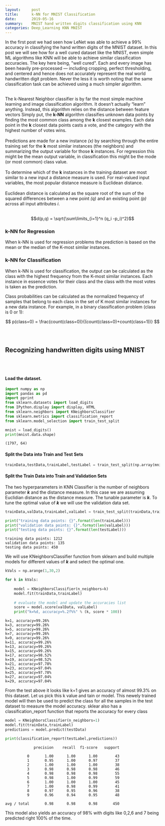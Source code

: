 ```yaml
---
layout:     post
title:      k-NN for MNIST Classification
date:       2019-05-16
summary:    MNIST hand written digits classification using KNN
categories: Deep_Learning KNN MNIST
---
```


In the first post we had seen how LeNet was able to achieve a 99% accuracy in classifying the hand written digits of the MNIST dataset. In this post we will see how for a well cured dataset like the MNIST, even simple ML algorithms like KNN will be able to achieve similar classification accuracies. The key here being, "well cured". Each and every image has been heavily pre-processed — including cropping, perfect thresholding, and centered and hence does not accurately represent the real world handwritten digit problem. Never the less it is worth noting that the same classification task can be achieved using a much simpler algorithm. 
<br>
<br>

The k-Nearest Neighbor classifier is by far the most simple machine learning and image classification
algorithm. It doesn’t actually “learn” anything. Instead, this
algorithm relies on the distance between feature vectors 
Simply put, the **k-NN** algorithm classifies unknown data points by finding the most common
class among the **k** closest examples. Each data point in the **k** closest data points casts a vote, and the category with the highest number of votes wins.
<br>
<br>
Predictions are made for a new instance *(x)* by searching through the entire training set for the **k** most similar instances (the neighbors) and summarizing the output variable for those **k** instances. For regression this might be the mean output variable, in classification this might be the mode (or most common) class value.
<br>
<br>
To determine which of the **k** instances in the training dataset are most similar to a new input a distance measure is used. For real-valued input variables, the most popular distance measure is Euclidean distance.
<br>
<br>
Euclidean distance is calculated as the square root of the sum of the squared differences between a new point *(q)* and an existing point *(p)* across all input attributes *i*.
<br>
<br>

$$d(p,q) = \sqrt{\sum\limits_{i=1}^n (q_i -p_i)^2}$$

### k-NN for Regression
When k-NN is used for regression problems the prediction is based on the mean or the median of the K-most similar instances.

###  k-NN for Classification
When k-NN is used for classification, the output can be calculated as the class with the highest frequency from the K-most similar instances. Each instance in essence votes for their class and the class with the most votes is taken as the prediction.

Class probabilities can be calculated as the normalized frequency of samples that belong to each class in the set of K most similar instances for a new data instance. For example, in a binary classification problem (class is 0 or 1):

$$ p(class=0) = \frac{count(class=0)}{(count(class=0)+count(class=1))} $$
<br>
<br>

## Recognizing handwritten digits using MNIST
<br>
<br>

#### Load the dataset.




```python
import numpy as np
import pandas as pd
import pprint
from sklearn.datasets import load_digits
from IPython.display import display, HTML
from sklearn.neighbors import KNeighborsClassifier
from sklearn.metrics import classification_report
from sklearn.model_selection import train_test_split

mnist = load_digits()
print(mnist.data.shape)
```

    (1797, 64)
    

#### Split the Data into Train and Test Sets



```python
trainData,testData,trainLabel,testLabel = train_test_split(np.array(mnist.data),mnist.target,test_size=0.25,random_state=42)
```

#### Split the Train Data into Train and Validation Sets

The two hyperparameters in KNN Classifier is the number of neighbors parameter ***k*** and the distance measure. In this case we are assuming Euclidian distance as the distance measure. The tunable parameter is ***k***. To tune the optimal value of ***k*** we will use the validation data set. 


```python
trainData,valData,trainLabel,valLabel = train_test_split(trainData,trainLabel,test_size=0.1,random_state=84)

print("training data points: {}".format(len(trainLabel)))
print("validation data points: {}".format(len(valLabel)))
print("testing data points: {}".format(len(testLabel)))
```

    training data points: 1212
    validation data points: 135
    testing data points: 450
    

We will use KNeighborsClassifier function from sklearn and build multiple models for different values of ***k*** and select the optimal one. 


```python
kVals = np.arange(1,30,2)

for k in kVals:
    
    model = KNeighborsClassifier(n_neighbors=k)
    model.fit(trainData,trainLabel)
    
    # evaluate the model and update the accuracies list
    score = model.score(valData, valLabel)
    print("k=%d, accuracy=%.2f%%" % (k, score * 100))

```

    k=1, accuracy=99.26%
    k=3, accuracy=99.26%
    k=5, accuracy=99.26%
    k=7, accuracy=99.26%
    k=9, accuracy=99.26%
    k=11, accuracy=99.26%
    k=13, accuracy=99.26%
    k=15, accuracy=99.26%
    k=17, accuracy=98.52%
    k=19, accuracy=98.52%
    k=21, accuracy=97.78%
    k=23, accuracy=97.04%
    k=25, accuracy=97.78%
    k=27, accuracy=97.04%
    k=29, accuracy=97.04%
    

From the test above it looks like k=1 gives an accuracy of almost 99.3% on this dataset. Let us pick this k value and tain or model. This newely trained model will then be used to predict the class for all the samples in the test dataset to measure the model accuracy. sklear also has a classification_report function that reports the accuracy for every class


```python
model = KNeighborsClassifier(n_neighbors=1)
model.fit(trainData,trainLabel)
predictions = model.predict(testData)

print(classification_report(testLabel,predictions))
```

                 precision    recall  f1-score   support
    
              0       1.00      1.00      1.00        43
              1       0.95      1.00      0.97        37
              2       1.00      1.00      1.00        38
              3       0.98      0.98      0.98        46
              4       0.98      0.98      0.98        55
              5       0.98      1.00      0.99        59
              6       1.00      1.00      1.00        45
              7       1.00      0.98      0.99        41
              8       0.97      0.95      0.96        38
              9       0.96      0.94      0.95        48
    
    avg / total       0.98      0.98      0.98       450
    
    

This model also yields an accuracy of 98%  with digits like 0,2,6 and 7 being predicted right 100% of the time.


```python

```
